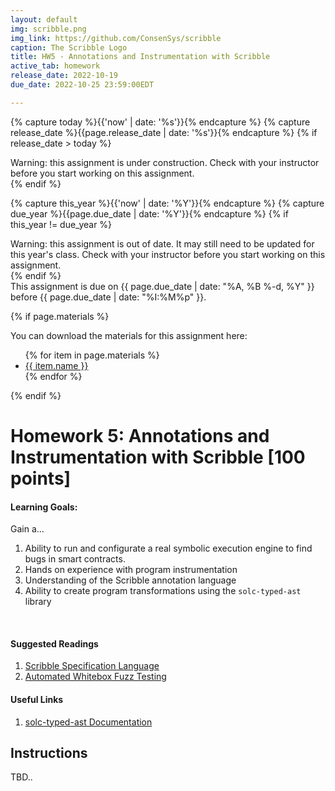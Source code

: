 ```yaml
---
layout: default
img: scribble.png
img_link: https://github.com/ConsenSys/scribble
caption: The Scribble Logo
title: HW5 - Annotations and Instrumentation with Scribble
active_tab: homework
release_date: 2022-10-19
due_date: 2022-10-25 23:59:00EDT

---
```


<!-- Check whether the assignment is ready to release -->
{% capture today %}{{'now' | date: '%s'}}{% endcapture %}
{% capture release_date %}{{page.release_date | date: '%s'}}{% endcapture %}
{% if release_date > today %} 
<div class="alert alert-danger">
Warning: this assignment is under construction.  Check with your instructor before you start working on this assignment.
</div>
{% endif %}
<!-- End of check whether the assignment is up to date -->


<!-- Check whether the assignment is up to date -->
{% capture this_year %}{{'now' | date: '%Y'}}{% endcapture %}
{% capture due_year %}{{page.due_date | date: '%Y'}}{% endcapture %}
{% if this_year != due_year %} 
<div class="alert alert-danger">
Warning: this assignment is out of date.  It may still need to be updated for this year's class.  Check with your instructor before you start working on this assignment.
</div>
{% endif %}
<!-- End of check whether the assignment is up to date -->


<div class="alert alert-info">
This assignment is due on {{ page.due_date | date: "%A, %B %-d, %Y" }} before {{ page.due_date | date: "%I:%M%p" }}. 
</div>


{% if page.materials %}
<div class="alert alert-info">
You can download the materials for this assignment here:
<ul>
{% for item in page.materials %}
<li><a href="{{item.url}}">{{ item.name }}</a></li>
{% endfor %}
</ul>
</div>
{% endif %}




Homework 5: Annotations and Instrumentation with Scribble [100 points]
=============================================================

#### Learning Goals:
Gain a...
1. Ability to run and configurate a real symbolic execution engine to find bugs in smart contracts.
2. Hands on experience with program instrumentation 
3. Understanding of the Scribble annotation language
4. Ability to create program transformations using the `solc-typed-ast` library
<br>

#### Suggested Readings
1. [Scribble Specification Language](https://docs.scribble.codes/language/introduction)
2. [Automated Whitebox Fuzz Testing](https://patricegodefroid.github.io/public_psfiles/ndss2008.pdf)

#### Useful Links
1. [solc-typed-ast Documentation](https://consensys.github.io/solc-typed-ast/modules.html)

## Instructions
TBD..
